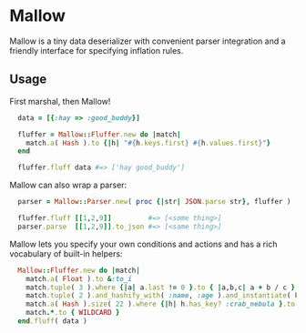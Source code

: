 # Mallow #

Mallow is a tiny data deserializer with convenient parser integration and a friendly interface for specifying inflation rules.

## Usage ##

First marshal, then Mallow!

```ruby
  data = [{:hay => :good_buddy}]

  fluffer = Mallow::Fluffer.new do |match|
    match.a( Hash ).to {|h| "#{h.keys.first} #{h.values.first}"}
  end

  fluffer.fluff data #=> ['hay good_buddy']
```
Mallow can also wrap a parser:

```ruby
  parser = Mallow::Parser.new( proc {|str| JSON.parse str}, fluffer )

  fluffer.fluff [[1,2,9]]         #=> [<some thing>]
  parser.parse  [[1,2,9]].to_json #=> [<same thing>]
```
Mallow lets you specify your own conditions and actions and has a rich vocabulary of built-in helpers:
```ruby
  Mallow::Fluffer.new do |match|
    match.a( Float ).to &:to_i
    match.tuple( 3 ).where {|a| a.last != 0 }.to { |a,b,c| a + b / c }
    match.tuple( 2 ).and_hashify_with( :name, :age ).and_instantiate( Person ).and &:save!
    match.a( Hash ).size( 22 ).where {|h| h.has_key? :crab_nebula }.to { EPIC_SPACE_JOURNEY }
    match.*.to { WILDCARD }
  end.fluff( data )
```

